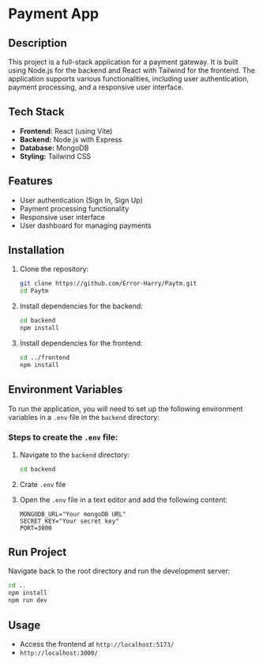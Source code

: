 # Payment App

## Description
This project is a full-stack application for a payment gateway. It is built using Node.js for the backend and React with Tailwind for the frontend. The application supports various functionalities, including user authentication, payment processing, and a responsive user interface.

## Tech Stack
- **Frontend:** React (using Vite)
- **Backend:** Node.js with Express
- **Database:** MongoDB
- **Styling:** Tailwind CSS

## Features
- User authentication (Sign In, Sign Up)
- Payment processing functionality
- Responsive user interface
- User dashboard for managing payments

## Installation

1. Clone the repository:
   ```bash
   git clone https://github.com/Error-Harry/Paytm.git
   cd Paytm
   
2. Install dependencies for the backend:
   ```bash
   cd backend
   npm install
   
3. Install dependencies for the frontend:
   ```bash
   cd ../frontend
   npm install


## Environment Variables

To run the application, you will need to set up the following environment variables in a `.env` file in the `backend` directory:

### Steps to create the `.env` file:

1. Navigate to the `backend` directory:
   ```bash
   cd backend

2. Crate `.env` file
3. Open the `.env` file in a text editor and add the following content:

   ```plaintext
   MONGODB_URL="Your mongoDB URL"
   SECRET_KEY="Your secret key"
   PORT=3000

## Run Project
Navigate back to the root directory and run the development server:
```bash
cd ..
npm install
npm run dev
```

## Usage
- Access the frontend at `http://localhost:5173/`
- `http://localhost:3000/`
